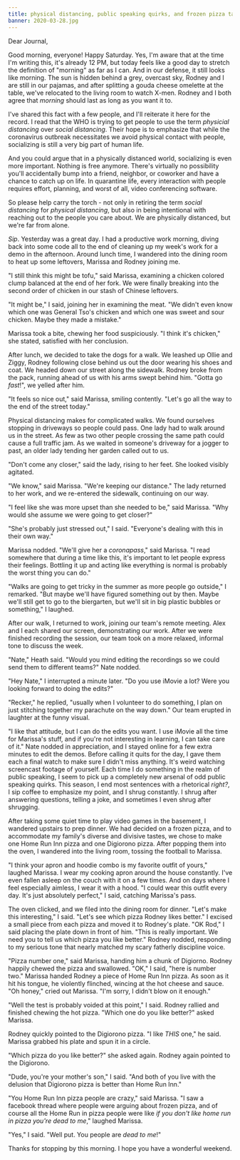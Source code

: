 ```yaml
---
title: physical distancing, public speaking quirks, and frozen pizza tasting
banner: 2020-03-28.jpg
---
```


Dear Journal,

Good morning, everyone!  Happy Saturday.  Yes, I'm aware that at the
time I'm writing this, it's already 12 PM, but today feels like a good
day to stretch the definition of "morning" as far as I can.  And in
our defense, it still looks like morning.  The sun is hidden behind a
grey, overcast sky, Rodney and I are still in our pajamas, and after
splitting a gouda cheese omelette at the table, we've relocated to the
living room to watch X-men.  Rodney and I both agree that _morning_
should last as long as you want it to.

I've shared this fact with a few people, and I'll reiterate it here
for the record.  I read that the WHO is trying to get people to use
the term _physicial distancing_ over _social distancing_.  Their hope
is to emphasize that while the coronavirus outbreak necessitates we
avoid physical contact with people, socializing is still a very big
part of human life.

And you could argue that in a physically distanced world, socializing
is even more important.  Nothing is free anymore.  There's virtually
no possibility you'll accidentally bump into a friend, neighbor, or
coworker and have a chance to catch up on life.  In quarantine life,
every interaction with people requires effort, planning, and worst of
all, video conferencing software.

So please help carry the torch - not only in retiring the term _social
distancing_ for _physical distancing_, but also in being intentional
with reaching out to the people you care about.  We are physically
distanced, but we're far from alone.

_Sip_.  Yesterday was a great day.  I had a productive work morning,
diving back into some code all to the end of cleaning up my week's
work for a demo in the afternoon.  Around lunch time, I wandered into
the dining room to heat up some leftovers, Marissa and Rodney joining
me.

"I still think this might be tofu," said Marissa, examining a chicken
colored clump balanced at the end of her fork.  We were finally
breaking into the second order of chicken in our stash of Chinese
leftovers.

"It might be," I said, joining her in examining the meat.  "We didn't
even know which one was General Tso's chicken and which one was sweet
and sour chicken.  Maybe they made a mistake."

Marissa took a bite, chewing her food suspiciously.  "I think it's
chicken," she stated, satisfied with her conclusion.

After lunch, we decided to take the dogs for a walk.  We leashed up
Ollie and Ziggy, Rodney following close behind us out the door wearing
his shoes and coat.  We headed down our street along the sidewalk.
Rodney broke from the pack, running ahead of us with his arms swept
behind him.  "Gotta go _fast_!", we yelled after him.

"It feels so nice out," said Marissa, smiling contently.  "Let's go
all the way to the end of the street today."

Physical distancing makes for complicated walks.  We found ourselves
stopping in driveways so people could pass.  One lady had to walk
around us in the street.  As few as two other people crossing the same
path could cause a full traffic jam.  As we waited in someone's
driveway for a jogger to past, an older lady tending her garden called
out to us.

"Don't come any closer," said the lady, rising to her feet.  She
looked visibly agitated.

"We know," said Marissa.  "We're keeping our distance."  The lady
returned to her work, and we re-entered the sidewalk, continuing on our
way.

"I feel like she was more upset than she needed to be," said Marissa.
"Why would she assume we were going to get closer?"

"She's probably just stressed out," I said.  "Everyone's dealing with
this in their own way."

Marissa nodded.  "We'll give her a _coronapass_," said Marissa.  "I
read somewhere that during a time like this, it's important to let
people express their feelings.  Bottling it up and acting like
everything is normal is probably the worst thing you can do."

"Walks are going to get tricky in the summer as more people go
outside," I remarked.  "But maybe we'll have figured something out by
then.  Maybe we'll still get to go to the biergarten, but we'll sit in
big plastic bubbles or something," I laughed.

After our walk, I returned to work, joining our team's remote
meeting.  Alex and I each shared our screen, demonstrating our work.
After we were finished recording the session, our team took on a more
relaxed, informal tone to discuss the week.

"Nate," Heath said.  "Would you mind editing the recordings so we
could send them to different teams?"  Nate nodded.

"Hey Nate," I interrupted a minute later.  "Do you use iMovie a lot?
Were you looking forward to doing the edits?"

"Recker," he replied, "usually when I volunteer to do something, I
plan on just stitching together my parachute on the way down."  Our
team erupted in laughter at the funny visual.

"I like that attitude, but I can do the edits you want.  I use iMovie
all the time for Marissa's stuff, and if you're not interesting in
learning, I can take care of it."  Nate nodded in appreciation, and I
stayed online for a few extra minutes to edit the demos.  Before
calling it quits for the day, I gave them each a final watch to make
sure I didn't miss anything.  It's weird watching screencast footage
of yourself.  Each time I do something in the realm of public
speaking, I seem to pick up a completely new arsenal of odd public
speaking quirks.  This season, I end most sentences with a rhetorical
_right?_, I sip coffee to emphasize my point, and I shrug constantly.
I shrug after answering questions, telling a joke, and sometimes I
even shrug after shrugging.

After taking some quiet time to play video games in the basement, I
wandered upstairs to prep dinner.  We had decided on a frozen pizza,
and to accommodate my family's diverse and divisive tastes, we chose
to make one Home Run Inn pizza and one Digiorono pizza.  After popping
them into the oven, I wandered into the living room, tossing the
football to Marissa.

"I think your apron and hoodie combo is my favorite outfit of yours,"
laughed Marissa.  I wear my cooking apron around the house
constantly.  I've even fallen asleep on the couch with it on a few
times.  And on days where I feel especially aimless, I wear it with a
hood.  "I could wear this outfit every day.  It's just absolutely
perfect," I said, catching Marissa's pass.

The oven clicked, and we filed into the dining room for dinner.
"Let's make this interesting," I said.  "Let's see which pizza Rodney
likes better."  I excised a small piece from each pizza and moved it
to Rodney's plate.  "OK Rod," I said placing the plate down in front
of him.  "This is really important.  We need you to tell us which
pizza you like better."  Rodney nodded, responding to my serious tone
that nearly matched my scary fatherly discipline voice.

"Pizza number one," said Marissa, handing him a chunk of Digiorno.
Rodney happily chewed the pizza and swallowed.  "OK," I said, "here is
number two."  Marissa handed Rodney a piece of Home Run Inn pizza.  As
soon as it hit his tongue, he violently flinched, wincing at the hot
cheese and sauce.  "Oh honey," cried out Marissa.  "I'm sorry, I
didn't blow on it enough."

"Well the test is probably voided at this point," I said.  Rodney
rallied and finished chewing the hot pizza.  "Which one do you like
better?" asked Marissa.

Rodney quickly pointed to the Digiorono pizza.  "I like _THIS_ one,"
he said.  Marissa grabbed his plate and spun it in a circle.

"Which pizza do you like better?" she asked again.  Rodney again
pointed to the Digiorono.

"Dude, you're your mother's son," I said.  "And both of you live with
the delusion that Digiorono pizza is better than Home Run Inn."

"You Home Run Inn pizza people are crazy," said Marissa.  "I saw a
facebook thread where people were arguing about frozen pizza, and of
course all the Home Run in pizza people were like _if you don't like
home run in pizza you're dead to me_," laughed Marissa.

"Yes," I said.  "Well put.  You people are _dead to me_!"

Thanks for stopping by this morning.  I hope you have a wonderful
weekend.
